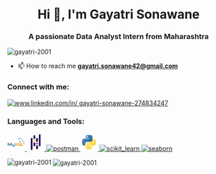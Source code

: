 <h1 align="center">Hi 👋, I'm Gayatri Sonawane</h1>
<h3 align="center">A passionate Data Analyst Intern from Maharashtra</h3>

<p align="left"> <img src="https://komarev.com/ghpvc/?username=gayatri-2001&label=Profile%20views&color=0e75b6&style=flat" alt="gayatri-2001" /> </p>

- 📫 How to reach me **gayatri.sonawane42@gmail.com**

<h3 align="left">Connect with me:</h3>
<p align="left">
<a href="https://linkedin.com/in/www.linkedin.com/in/ gayatri-sonawane-274834247" target="blank"><img align="center" src="https://raw.githubusercontent.com/rahuldkjain/github-profile-readme-generator/master/src/images/icons/Social/linked-in-alt.svg" alt="www.linkedin.com/in/ gayatri-sonawane-274834247" height="30" width="40" /></a>
</p>

<h3 align="left">Languages and Tools:</h3>
<p align="left"> <a href="https://www.mysql.com/" target="_blank" rel="noreferrer"> <img src="https://raw.githubusercontent.com/devicons/devicon/master/icons/mysql/mysql-original-wordmark.svg" alt="mysql" width="40" height="40"/> </a> <a href="https://pandas.pydata.org/" target="_blank" rel="noreferrer"> <img src="https://raw.githubusercontent.com/devicons/devicon/2ae2a900d2f041da66e950e4d48052658d850630/icons/pandas/pandas-original.svg" alt="pandas" width="40" height="40"/> </a> <a href="https://postman.com" target="_blank" rel="noreferrer"> <img src="https://www.vectorlogo.zone/logos/getpostman/getpostman-icon.svg" alt="postman" width="40" height="40"/> </a> <a href="https://www.python.org" target="_blank" rel="noreferrer"> <img src="https://raw.githubusercontent.com/devicons/devicon/master/icons/python/python-original.svg" alt="python" width="40" height="40"/> </a> <a href="https://scikit-learn.org/" target="_blank" rel="noreferrer"> <img src="https://upload.wikimedia.org/wikipedia/commons/0/05/Scikit_learn_logo_small.svg" alt="scikit_learn" width="40" height="40"/> </a> <a href="https://seaborn.pydata.org/" target="_blank" rel="noreferrer"> <img src="https://seaborn.pydata.org/_images/logo-mark-lightbg.svg" alt="seaborn" width="40" height="40"/> </a> </p>

<p><img align="left" src="https://github-readme-stats.vercel.app/api/top-langs?username=gayatri-2001&show_icons=true&locale=en&layout=compact" alt="gayatri-2001" /></p>

<p>&nbsp;<img align="center" src="https://github-readme-stats.vercel.app/api?username=gayatri-2001&show_icons=true&locale=en" alt="gayatri-2001" /></p>
